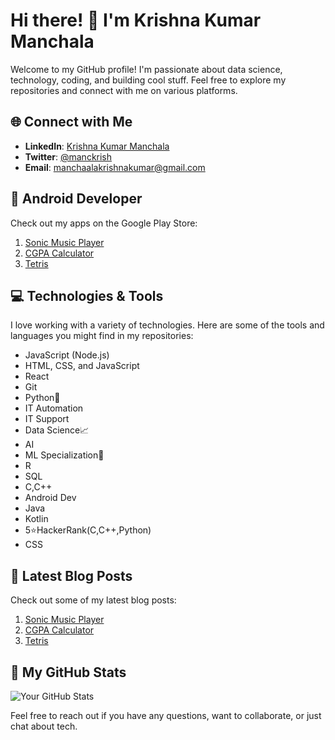 # Hi there! 👋 I'm Krishna Kumar Manchala

Welcome to my GitHub profile! I'm passionate about data science, technology, coding, and building cool stuff. Feel free to explore my repositories and connect with me on various platforms.

## 🌐 Connect with Me

- **LinkedIn**: [Krishna Kumar Manchala](https://www.linkedin.com/in/krishnakumarmanchala)
- **Twitter**: [@manckrish](https://twitter.com/manckrish)
- **Email**: manchaalakrishnakumar@gmail.com

## 📱 Android Developer

Check out my apps on the Google Play Store:

1. [Sonic Music Player](https://play.google.com/store/apps/details?id=com.krish.kkmanc.kkmusicplayer)
2. [CGPA Calculator](https://play.google.com/store/apps/details?id=com.krish.kkmanc.cgpacalc)
3. [Tetris](https://play.google.com/store/apps/details?id=com.krish.kkmanc.tetris)

## 💻 Technologies & Tools

I love working with a variety of technologies. Here are some of the tools and languages you might find in my repositories:

- JavaScript (Node.js)
- HTML, CSS, and JavaScript
- React
- Git
- Python🐍
- IT Automation
- IT Support
- Data Science📈
- AI
- ML Specialization🤖
- R
- SQL
- C,C++
- Android Dev
- Java
- Kotlin
- 5⭐HackerRank(C,C++,Python)
- CSS

## 📝 Latest Blog Posts

Check out some of my latest blog posts:

1. [Sonic Music Player](https://www.linkedin.com/posts/krishnakumarmanchala_music-player-apps-on-google-play-activity-7126277977746677760-br7q?utm_source=share&utm_medium=member_desktop)
2. [CGPA Calculator](https://www.linkedin.com/posts/krishnakumarmanchala_exciting-news-fellow-university-students-activity-7128280290925432832-cvfp?utm_source=share&utm_medium=member_desktop)
3. [Tetris](https://www.linkedin.com/posts/krishnakumarmanchala_gamedev-tetris-mobilegaming-activity-7128705097265528832-fh2T?utm_source=share&utm_medium=member_desktop)

## 🚀 My GitHub Stats

![Your GitHub Stats](https://github-readme-stats.vercel.app/api?username=krishnamanc&show_icons=true&count_private=true&hide=prs,issues&theme=dark)

Feel free to reach out if you have any questions, want to collaborate, or just chat about tech.
